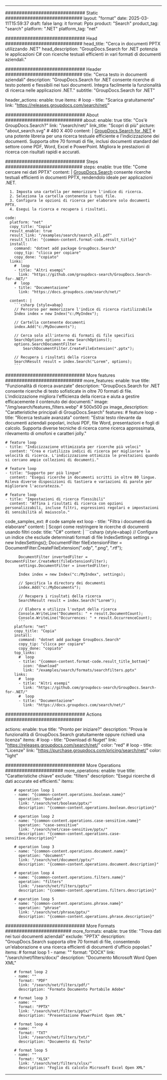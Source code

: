
---
############################# Static ############################
layout: "format"
date:  2025-03-11T15:59:37
draft: false
lang: it
format: Pptx
product: "Search"
product_tag: "search"
platform: ".NET"
platform_tag: "net"

############################# Head ############################
head_title: "Cerca in documenti PPTX utilizzando .NET"
head_description: "GroupDocs.Search for .NET potenzia le applicazioni C# con ricerche testuali efficienti in vari formati di documenti aziendali."

############################# Header ############################
title: "Cerca testo in documenti aziendali" 
description: "GroupDocs.Search for .NET consente ricerche di testo potenti e flessibili nei tuoi documenti. Integra facilmente la funzionalità di ricerca nelle applicazioni .NET."
subtitle: "GroupDocs.Search for .NET" 

header_actions:
  enable: true
  items:
    #  loop
    - title: "Scarica gratuitamente"
      link: "https://releases.groupdocs.com/search/net/"
      
############################# About ############################
about:
    enable: true
    title: "Cos'è GroupDocs.Search?"
    link: "/search/net/"
    link_title: "Scopri di più"
    picture: "about_search.svg" # 480 X 400
    content: |
       [GroupDocs.Search for .NET](/search/net/) è una potente libreria per una ricerca testuale efficiente e l'indicizzazione dei documenti. Supporta oltre 70 formati di file, inclusi documenti standard del settore come PDF, Word, Excel e PowerPoint. Migliora le prestazioni di ricerca con risultati rapidi e accurati.

############################# Steps ############################
steps:
    enable: true
    title: "Come cercare nei dati PPTX"
    content: |
      [GroupDocs.Search](/search/net/) consente ricerche testuali efficienti in documenti PPTX, rendendolo ideale per applicazioni .NET.
      
      1. Imposta una cartella per memorizzare l'indice di ricerca.
      2. Seleziona la cartella contenente i tuoi file.
      3. Configura le opzioni di ricerca per elaborare solo documenti PPTX.
      4. Esegui la ricerca e recupera i risultati.
   
    code:
      platform: "net"
      copy_title: "Copia"
      result_enable: true
      result_link: "/examples/search/search_all.pdf"
      result_title: "{common-content.format-code.result_title}"
      install:
        command: "dotnet add package GroupDocs.Search"
        copy_tip: "clicca per copiare"
        copy_done: "copiato"
      links:
        #  loop
        - title: "Altri esempi"
          link: "https://github.com/groupdocs-search/GroupDocs.Search-for-.NET/"
        #  loop
        - title: "Documentazione"
          link: "https://docs.groupdocs.com/search/net/"
          
      content: |
        ```csharp {style=abap}
        // Percorso per memorizzare l'indice di ricerca riutilizzabile
        Index index = new Index("c:/MyIndex");

        // Cartella contenente documenti
        index.Add("c:/MyDocuments");

        // Cerca solo all'interno di formati di file specifici
        SearchOptions options = new SearchOptions();
        options.SearchDocumentFilter = 
            SearchDocumentFilter.CreateFileExtension(".pptx");

        // Recupera i risultati della ricerca
        SearchResult result = index.Search("Lorem", options);
        ```            

############################# More features ############################
more_features:
  enable: true
  title: "Funzionalità di ricerca avanzate"
  description: "GroupDocs.Search for .NET consente ricerche di testo sofisticate in oltre 70 formati di file. L'indicizzazione migliora l'efficienza della ricerca e aiuta a gestire efficacemente il contenuto dei documenti."
  image: "/img/search/features_filters.webp" # 500x500 px
  image_description: "Caratteristiche principali di GroupDocs.Search"
  features:
    # feature loop
    - title: "Ricerca testuale avanzata"
      content: "Estrai testo rilevante da documenti aziendali popolari, inclusi PDF, file Word, presentazioni e fogli di calcolo. Supporta diverse tecniche di ricerca come ricerca approssimata, rilevamento di omofoni e caratteri jolly."

    # feature loop
    - title: "Indicizzazione ottimizzata per ricerche più veloci"
      content: "Crea e riutilizza indici di ricerca per migliorare la velocità di ricerca. L'indicizzazione ottimizza le prestazioni quando si cercano ampie collezioni di documenti."

    # feature loop
    - title: "Supporto per più lingue"
      content: "Esegui ricerche in documenti scritti in oltre 80 lingue. Rileva diverse disposizioni di tastiera e variazioni di parole per migliorare l'accuratezza."

    # feature loop
    - title: "Impostazioni di ricerca flessibili"
      content: "Affina i risultati di ricerca con opzioni personalizzabili, incluse filtri, espressioni regolari e impostazioni di sensibilità al maiuscolo."
      
  code_samples_ext:
    # code sample ext loop
    - title: "Filtra i documenti da elaborare"
      content: |
        Scopri come restringere le ricerche di documenti usando filtri
      code:
        title: "C#"
        content: |
          ```csharp {style=abap}
          // Configura un indice che esclude determinati formati di file
          IndexSettings settings = new IndexSettings();
          DocumentFilter fileExtensionFilter = 
            DocumentFilter.CreateFileExtension(".odp", ".png", ".rtf");

          DocumentFilter invertedFilter = DocumentFilter.CreateNot(fileExtensionFilter);
          settings.DocumentFilter = invertedFilter;

          Index index = new Index("c:/MyIndex", settings);
              
          // Specifica la directory dei documenti
          index.Add("c:/MyDocuments");

          // Recupera i risultati della ricerca
          SearchResult result = index.Search("Lorem");
          
          // Elabora e utilizza l'output della ricerca
          Console.WriteLine("Documents: " + result.DocumentCount);
          Console.WriteLine("Occurrences: " + result.OccurrenceCount);
          ```
        platform: "net"
        copy_title: "Copia"
        install:
          command: "dotnet add package GroupDocs.Search"
          copy_tip: "clicca per copiare"
          copy_done: "copiato"
        top_links:
          #  loop
          - title: "{common-content.format-code.result_title_bottom}"
            icon: "download"
            link: "/examples/search/formats/searchfilters.pptx"
        links:
          #  loop
          - title: "Altri esempi"
            link: "https://github.com/groupdocs-search/GroupDocs.Search-for-.NET/"
          #  loop
          - title: "Documentazione"
            link: "https://docs.groupdocs.com/search/net/"
            

            


############################# Actions ############################

actions:
  enable: true
  title: "Pronto per iniziare?"
  description: "Prova le funzionalità di GroupDocs.Search gratuitamente oppure richiedi una licenza"
  items:
    #  loop
    - title: "Download di Nuget"
      link: "https://releases.groupdocs.com/search/net/"
      color: "red"
        #  loop
    - title: "Licenze"
      link: "https://purchase.groupdocs.com/pricing/search/net/"
      color: "light"


############################# More Operations #####################
more_operations:
    enable: true
    title: "Caratteristiche chiave"
    exclude: "filters"
    description: "Esegui ricerche di dati accurate ed efficienti."
    items: 
          
        # operation loop 1
        - name: "{common-content.operations.boolean.name}"
          operation: "boolean"
          link: "/search/net/boolean/pptx/"
          description: "{common-content.operations.boolean.description}"

        # operation loop 2
        - name: "{common-content.operations.case-sensitive.name}"
          operation: "case-sensitive"
          link: "/search/net/case-sensitive/pptx/"
          description: "{common-content.operations.case-sensitive.description}"

        # operation loop 3
        - name: "{common-content.operations.document.name}"
          operation: "document"
          link: "/search/net/document/pptx/"
          description: "{common-content.operations.document.description}"

        # operation loop 4
        - name: "{common-content.operations.filters.name}"
          operation: "filters"
          link: "/search/net/filters/pptx/"
          description: "{common-content.operations.filters.description}"

        # operation loop 5
        - name: "{common-content.operations.phrase.name}"
          operation: "phrase"
          link: "/search/net/phrase/pptx/"
          description: "{common-content.operations.phrase.description}"
          
        
          
############################# More Formats ########################
more_formats:
    enable: true
    title: "Trova dati nei tuoi documenti aziendali"
    exclude: "PPTX"
    description: "GroupDocs.Search supporta oltre 70 formati di file, consentendo un'elaborazione e una ricerca efficienti di documenti d'ufficio popolari."
    items: 
        # format loop 1
        - name: ""
          format: "DOCX"
          link: "/search/net/filters/docx/"
          description: "Documento Microsoft Word Open XML"
          
        # format loop 2
        - name: ""
          format: "PDF"
          link: "/search/net/filters/pdf/"
          description: "Formato Documento Portabile Adobe"
          
        # format loop 3
        - name: ""
          format: "PPTX"
          link: "/search/net/filters/pptx/"
          description: "Presentazione PowerPoint Open XML"

        # format loop 4
        - name: ""
          format: "TXT"
          link: "/search/net/filters/txt/"
          description: "Documento di Testo"
          
        # format loop 5
        - name: ""
          format: "XLSX"
          link: "/search/net/filters/xlsx/"
          description: "Foglio di calcolo Microsoft Excel Open XML"
  

---